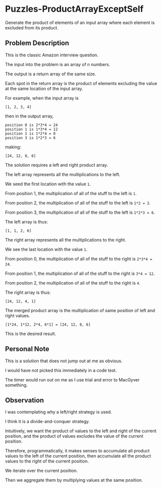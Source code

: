 # Puzzles-ProductArrayExceptSelf

Generate the product of elements of an input array where each element is excluded from its product.

## Problem Description

This is the classic Amazon interview question.

The input into the problem is an array of n numbers.

The output is a return array of the same size.

Each spot in the return array is the product of elements
excluding the value at the same location of the input array.

For example, when the input array is

`[1, 2, 3, 4]`

then in the output array,

```
position 0 is 2*3*4 = 24
position 1 is 1*3*4 = 12
position 2 is 1*2*4 = 8
position 3 is 1*2*3 = 6
```

making:

`[24, 12, 8, 6]`

The solution requires a left and right product array.

The left array represents all the multiplications to the left.

We seed the first location with the value `1`.

From position 1, the multiplication of all of the stuff to the left is `1`.

From position 2, the multiplication of all of the stuff to the left is `1*2 = 2`.

From position 3, the multiplication of all of the stuff to the left is `1*2*3 = 6`.

The left array is thus:

`[1, 1, 2, 6]`

The right array represents all the multiplications to the right.

We see the last location with the value `1`.

From position 0, the multiplication of all of the stuff to the right is `2*3*4 = 24`.

From position 1, the multiplication of all of the stuff to the right is `3*4 = 12`.

From position 2, the multiplication of all of the stuff to the right is `4`.

The right array is thus:

`[24, 12, 4, 1]`

The merged product array is the multiplication of same position of left and right values.

```
[1*24, 1*12, 2*4, 6*1] = [24, 12, 8, 6]
```

This is the desired result.

## Personal Note

This is a solution that does not jump out at me as obvious.

I would have not picked this immediately in a code test.

The timer would run out on me as I use trial and error to MacGyver something.

## Observation

I was contemplating why a left/right strategy is used.

I think it is a divide-and-conquer strategy.

Intuitively, we want the product of values to the left and right of the current position,
and the product of values excludes the value of the current position.

Therefore, programmatically, it makes senses to accumulate all product values to the left of the current position,
then accumulate all the product values to the right of the current position.

We iterate over the current position.

Then we aggregate them by multiplying values at the same position.
